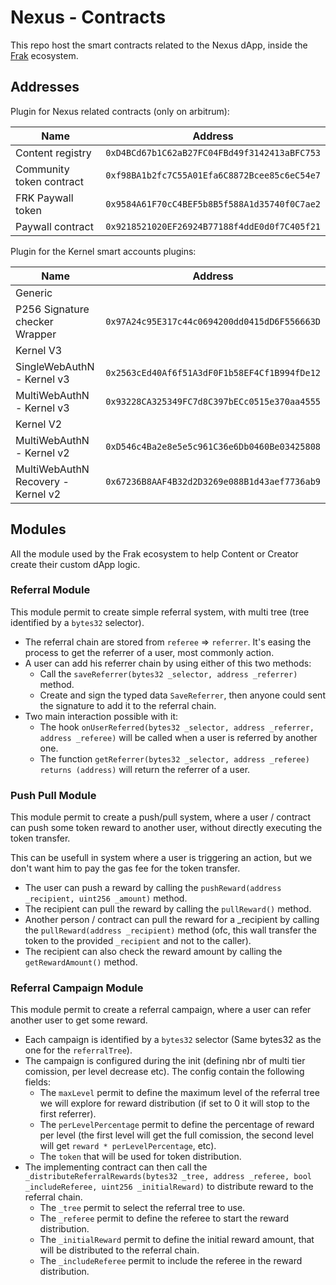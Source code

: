 # Nexus - Contracts

This repo host the smart contracts related to the Nexus dApp, inside the [Frak](https://frak.id/) ecosystem.

## Addresses

Plugin for Nexus related contracts (only on arbitrum):

| Name                                  | Address                                       |
|--                                     |--                                             |
| Content registry                      | `0xD4BCd67b1C62aB27FC04FBd49f3142413aBFC753`  |
| Community token contract              | `0xf98BA1b2fc7C55A01Efa6C8872Bcee85c6eC54e7`  |
| FRK Paywall token                     | `0x9584A61F70cC4BEF5b8B5f588A1d35740f0C7ae2`  |
| Paywall contract                      | `0x9218521020EF26924B77188f4ddE0d0f7C405f21`  |

Plugin for the Kernel smart accounts plugins:

| Name                                  | Address                                       |
|--                                     |--                                             |
| Generic                                                                               |
| P256 Signature checker Wrapper        | `0x97A24c95E317c44c0694200dd0415dD6F556663D`  |
| Kernel V3                                                                             |
| SingleWebAuthN - Kernel v3            | `0x2563cEd40Af6f51A3dF0F1b58EF4Cf1B994fDe12`  |
| MultiWebAuthN - Kernel v3             | `0x93228CA325349FC7d8C397bECc0515e370aa4555`  |
| Kernel V2                                                                             |
| MultiWebAuthN - Kernel v2             | `0xD546c4Ba2e8e5e5c961C36e6Db0460Be03425808`  |
| MultiWebAuthN Recovery - Kernel v2    | `0x67236B8AAF4B32d2D3269e088B1d43aef7736ab9`  |

## Modules

All the module used by the Frak ecosystem to help Content or Creator create their custom dApp logic.

### Referral Module

This module permit to create simple referral system, with multi tree (tree identified by a `bytes32` selector).

- The referral chain are stored from `referee` => `referrer`. It's easing the process to get the referrer of a user, most commonly action.
- A user can add his referrer chain by using either of this two methods:
    - Call the `saveReferrer(bytes32 _selector, address _referrer)` method.
    - Create and sign the typed data `SaveReferrer`, then anyone could sent the signature to add it to the referral chain.
- Two main interaction possible with it:
    - The hook `onUserReferred(bytes32 _selector, address _referrer, address _referee)` will be called when a user is referred by another one.
    - The function `getReferrer(bytes32 _selector, address _referee) returns (address)` will return the referrer of a user. 

### Push Pull Module

This module permit to create a push/pull system, where a user / contract can push some token reward to another user, without directly executing the token transfer.

This can be usefull in system where a user is triggering an action, but we don't want him to pay the gas fee for the token transfer.

- The user can push a reward by calling the `pushReward(address _recipient, uint256 _amount)` method.
- The recipient can pull the reward by calling the `pullReward()` method.
- Another person / contract can pull the reward for a _recipient by calling the `pullReward(address _recipient)` method (ofc, this wall transfer the token to the provided `_recipient` and not to the caller).
- The recipient can also check the reward amount by calling the `getRewardAmount()` method.

### Referral Campaign Module

This module permit to create a referral campaign, where a user can refer another user to get some reward.

- Each campaign is identified by a `bytes32` selector (Same bytes32 as the one for the `referralTree`).
- The campaign is configured during the init (defining nbr of multi tier comission, per level decrease etc). The config contain the following fields:
    - The `maxLevel` permit to define the maximum level of the referral tree we will explore for reward distribution (if set to 0 it will stop to the first referrer).
    - The `perLevelPercentage` permit to define the percentage of reward per level (the first level will get the full comission, the second level will get `reward * perLevelPercentage`, etc).
    - The `token` that will be used for token distribution.
- The implementing contract can then call the `_distributeReferralRewards(bytes32 _tree, address _referee, bool _includeReferee, uint256 _initialReward)` to distribute reward to the referral chain.
    - The `_tree` permit to select the referral tree to use.
    - The `_referee` permit to define the referee to start the reward distribution.
    - The `_initialReward` permit to define the initial reward amount, that will be distributed to the referral chain.
    - The `_includeReferee` permit to include the referee in the reward distribution.